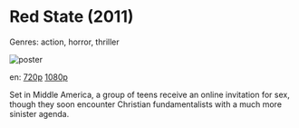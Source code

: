 # Red State (2011)

Genres: action, horror, thriller

![poster](http://image.tmdb.org/t/p/w500/h43jPTebYOabSXqNQqrRQpg6DPc.jpg)

en:
  [720p](magnet:?xt=urn:btih:D3E0868A3C6214DFBF53305DF74DFDAB1379673C&tr=udp://glotorrents.pw:6969/announce&tr=udp://tracker.opentrackr.org:1337/announce&tr=udp://torrent.gresille.org:80/announce&tr=udp://tracker.openbittorrent.com:80&tr=udp://tracker.coppersurfer.tk:6969&tr=udp://tracker.leechers-paradise.org:6969&tr=udp://p4p.arenabg.ch:1337&tr=udp://tracker.internetwarriors.net:1337)
  [1080p](magnet:?xt=urn:btih:6BC0395D3282AF1C57028B6C5BFD93C59B357734&tr=udp://glotorrents.pw:6969/announce&tr=udp://tracker.opentrackr.org:1337/announce&tr=udp://torrent.gresille.org:80/announce&tr=udp://tracker.openbittorrent.com:80&tr=udp://tracker.coppersurfer.tk:6969&tr=udp://tracker.leechers-paradise.org:6969&tr=udp://p4p.arenabg.ch:1337&tr=udp://tracker.internetwarriors.net:1337)
  


Set in Middle America, a group of teens receive an online invitation for sex, though they soon encounter Christian fundamentalists with a much more sinister agenda.